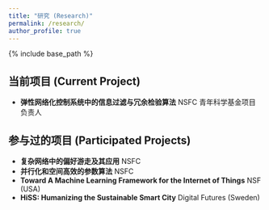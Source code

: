 ```yaml
---
title: "研究 (Research)"
permalink: /research/
author_profile: true
---
```


{% include base_path %}

## 当前项目 (Current Project)
* **弹性网络化控制系统中的信息过滤与冗余检验算法** NSFC 青年科学基金项目 负责人


## 参与过的项目 (Participated Projects)
* **复杂网络中的偏好游走及其应用** NSFC
* **并行化和空间高效的参数算法** NSFC
* **Toward A Machine Learning Framework for the Internet of Things** NSF (USA)
* **HiSS: Humanizing the Sustainable Smart City** Digital Futures (Sweden)

